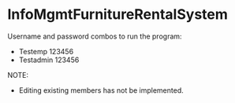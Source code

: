 # InfoMgmtFurnitureRentalSystem
Username and password combos to run the program:
* Testemp   123456
* Testadmin 123456

NOTE:
* Editing existing members has not be implemented. 
